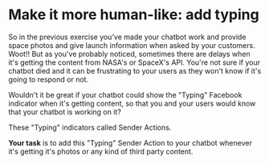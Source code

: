 # Make it more human-like: add typing

So in the previous exercise you've made your chatbot work and provide space photos and give launch information when asked by your customers. Woot!! But as you've probably noticed, sometimes there are delays when it's getting the content from NASA's or SpaceX's API. You're not sure if your chatbot died and it can be frustrating to your users as they won't know if it's going to respond or not.

Wouldn't it be great if your chatbot could show the "Typing" Facebook indicator when it's getting content, so that you and your users would know that your chatbot is working on it?

These "Typing" indicators called Sender Actions.

**Your task** is to add this "Typing" Sender Action to your chatbot whenever it's getting it's photos or any kind of third party content. 